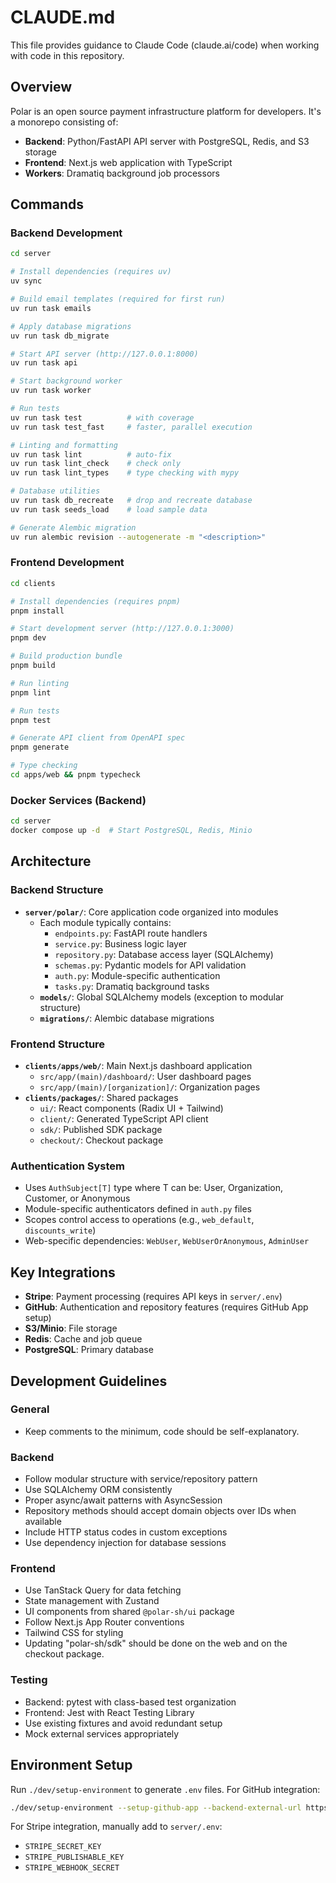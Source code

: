 # CLAUDE.md

This file provides guidance to Claude Code (claude.ai/code) when working with code in this repository.

## Overview

Polar is an open source payment infrastructure platform for developers. It's a monorepo consisting of:
- **Backend**: Python/FastAPI API server with PostgreSQL, Redis, and S3 storage
- **Frontend**: Next.js web application with TypeScript
- **Workers**: Dramatiq background job processors

## Commands

### Backend Development

```bash
cd server

# Install dependencies (requires uv)
uv sync

# Build email templates (required for first run)
uv run task emails

# Apply database migrations
uv run task db_migrate

# Start API server (http://127.0.0.1:8000)
uv run task api

# Start background worker
uv run task worker

# Run tests
uv run task test          # with coverage
uv run task test_fast     # faster, parallel execution

# Linting and formatting
uv run task lint          # auto-fix
uv run task lint_check    # check only
uv run task lint_types    # type checking with mypy

# Database utilities
uv run task db_recreate   # drop and recreate database
uv run task seeds_load    # load sample data

# Generate Alembic migration
uv run alembic revision --autogenerate -m "<description>"
```

### Frontend Development

```bash
cd clients

# Install dependencies (requires pnpm)
pnpm install

# Start development server (http://127.0.0.1:3000)
pnpm dev

# Build production bundle
pnpm build

# Run linting
pnpm lint

# Run tests
pnpm test

# Generate API client from OpenAPI spec
pnpm generate

# Type checking
cd apps/web && pnpm typecheck
```

### Docker Services (Backend)

```bash
cd server
docker compose up -d  # Start PostgreSQL, Redis, Minio
```

## Architecture

### Backend Structure
- **`server/polar/`**: Core application code organized into modules
  - Each module typically contains:
    - `endpoints.py`: FastAPI route handlers
    - `service.py`: Business logic layer
    - `repository.py`: Database access layer (SQLAlchemy)
    - `schemas.py`: Pydantic models for API validation
    - `auth.py`: Module-specific authentication
    - `tasks.py`: Dramatiq background tasks
  - **`models/`**: Global SQLAlchemy models (exception to modular structure)
  - **`migrations/`**: Alembic database migrations

### Frontend Structure
- **`clients/apps/web/`**: Main Next.js dashboard application
  - `src/app/(main)/dashboard/`: User dashboard pages
  - `src/app/(main)/[organization]/`: Organization pages
- **`clients/packages/`**: Shared packages
  - `ui/`: React components (Radix UI + Tailwind)
  - `client/`: Generated TypeScript API client
  - `sdk/`: Published SDK package
  - `checkout/`: Checkout package

### Authentication System
- Uses `AuthSubject[T]` type where T can be: User, Organization, Customer, or Anonymous
- Module-specific authenticators defined in `auth.py` files
- Scopes control access to operations (e.g., `web_default`, `discounts_write`)
- Web-specific dependencies: `WebUser`, `WebUserOrAnonymous`, `AdminUser`

## Key Integrations
- **Stripe**: Payment processing (requires API keys in `server/.env`)
- **GitHub**: Authentication and repository features (requires GitHub App setup)
- **S3/Minio**: File storage
- **Redis**: Cache and job queue
- **PostgreSQL**: Primary database

## Development Guidelines

### General
- Keep comments to the minimum, code should be self-explanatory.

### Backend
- Follow modular structure with service/repository pattern
- Use SQLAlchemy ORM consistently
- Proper async/await patterns with AsyncSession
- Repository methods should accept domain objects over IDs when available
- Include HTTP status codes in custom exceptions
- Use dependency injection for database sessions

### Frontend
- Use TanStack Query for data fetching
- State management with Zustand
- UI components from shared `@polar-sh/ui` package
- Follow Next.js App Router conventions
- Tailwind CSS for styling
- Updating "polar-sh/sdk" should be done on the web and on the checkout package.

### Testing
- Backend: pytest with class-based test organization
- Frontend: Jest with React Testing Library
- Use existing fixtures and avoid redundant setup
- Mock external services appropriately

## Environment Setup

Run `./dev/setup-environment` to generate `.env` files. For GitHub integration:
```bash
./dev/setup-environment --setup-github-app --backend-external-url https://yourdomain.ngrok.dev
```

For Stripe integration, manually add to `server/.env`:
- `STRIPE_SECRET_KEY`
- `STRIPE_PUBLISHABLE_KEY`
- `STRIPE_WEBHOOK_SECRET`
